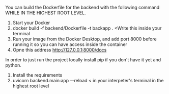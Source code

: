 You can build the Dockerfile for the backend with the following command WHILE IN THE HIGHEST ROOT LEVEL. 
1. Start your Docker
2. docker build -f backend/Dockerfile -t backapp .      <Write this inside your terminal
3. Run your image from the Docker Desktop, and add port 8000 before running it so you can have access inside the container
4. Opne this address http://127.0.0.1:8000/docs


In order to just run the project locally
install pip if you don't have it yet and python.
1. Install the requirements
2. uvicorn backend.main:app --reload   < in your interpeter's terminal in the highest root level
